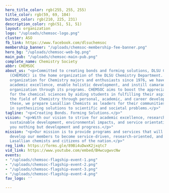 ```yaml
---
hero_title_color: rgb(255, 255, 255)
title_color: rgb(59, 69, 104)
button_color: rgb(210, 225, 231)
description_color: rgb(51, 51, 51)
layout: organization
logo: "/uploads/chemsoc-logo.png"
cluster: ASO
fb_link: https://www.facebook.com/dlsuchemsoc
membership_banner: "/uploads/chemsoc-membership-fee-banner.png"
hero_bg: "/uploads/chemsoc-web-bg.png"
main_pub: "/uploads/chemsoc-main-pub.png"
complete_name: Chemistry Society
abbr: CHEMSOC
about_us: "<p>Committed to creating bonds and forming solutions, DLSU Chemistry Society
  (CHEMSOC) is the home organization of the DLSU Chemistry Department. As a professional
  organization for Chemistry majors and enthusiasts since 1976, we have helped encourage
  academic excellence, enable holistic development, and instill camaraderie in the
  organization through its programs. CHEMSOC aims to boost the appreciation of students
  for the chemical sciences by aiding students in fulfilling their aspirations in
  the field of Chemistry through personal, academic, and career development. With
  these, we prepare Lasallian Chemists as leaders for their communities and country
  in synthesizing solutions to scientific and societal problems.</p>"
tagline: "<p>Creating Bonds. Forming Solutions.</p>"
vision: "<p>With our vision to strive for academic excellence, research intensiveness,
  sustainable development, environmental impacts, and service orientation, we promise
  you nothing but development and progress.</p>"
mission: "<p>Our mission is to provide programs and services that will holistically
  develop our members to become service-driven, research-oriented, and responsible
  Lasallian chemists and citizens of the nation.</p>"
reg_link: https://forms.gle/89Bi4uDwxK2jxqtc7
vid_link: https://www.youtube.com/embed/BHwcugwvcNw
events:
- "/uploads/chemsoc-flagship-event-1.png"
- "/uploads/chemsoc-flagship-event-2.png"
- "/uploads/chemsoc-flagship-event-3.png"
- "/uploads/chemsoc-flagship-event-4.png"
fav_logo: ''

---
```

